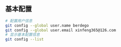 ## 基本配置



```bash
# 配置用户信息
git config --global user.name berdego
git config --global user.email xinfeng365@126.com
# 显示基本配置信息
git config --list
```

